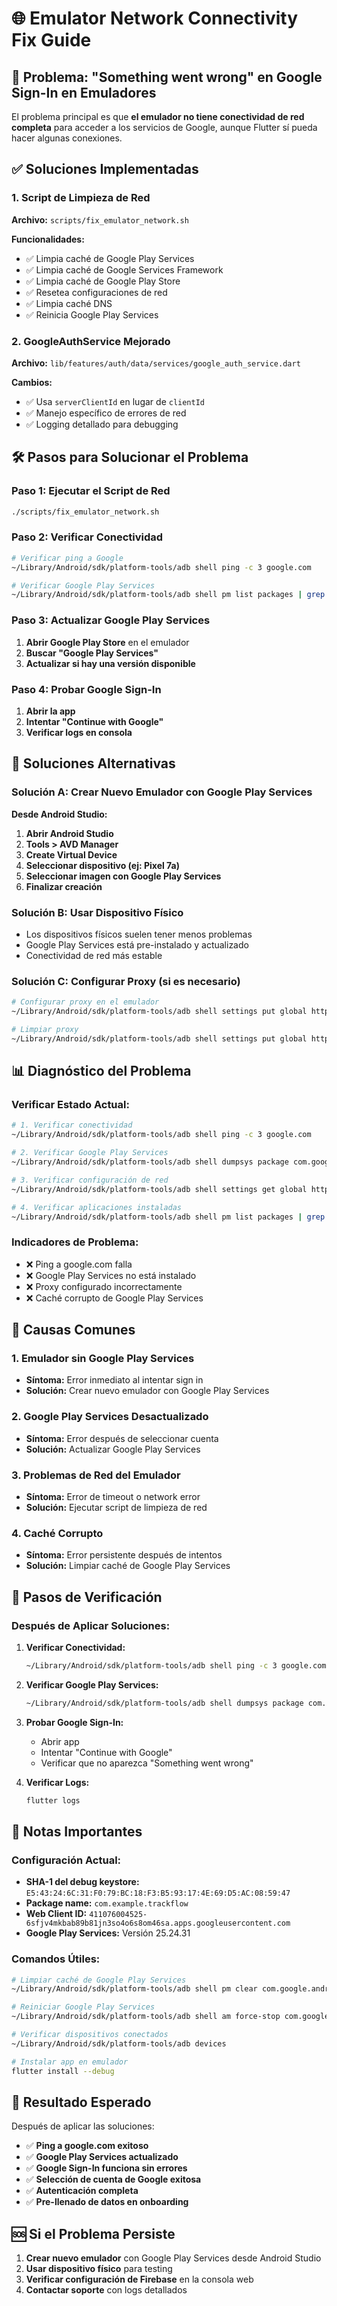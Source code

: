 # 🌐 Emulator Network Connectivity Fix Guide

## 🚨 **Problema: "Something went wrong" en Google Sign-In en Emuladores**

El problema principal es que **el emulador no tiene conectividad de red completa** para acceder a los servicios de Google, aunque Flutter sí pueda hacer algunas conexiones.

## ✅ **Soluciones Implementadas**

### **1. Script de Limpieza de Red**

**Archivo:** `scripts/fix_emulator_network.sh`

**Funcionalidades:**

- ✅ Limpia caché de Google Play Services
- ✅ Limpia caché de Google Services Framework
- ✅ Limpia caché de Google Play Store
- ✅ Resetea configuraciones de red
- ✅ Limpia caché DNS
- ✅ Reinicia Google Play Services

### **2. GoogleAuthService Mejorado**

**Archivo:** `lib/features/auth/data/services/google_auth_service.dart`

**Cambios:**

- ✅ Usa `serverClientId` en lugar de `clientId`
- ✅ Manejo específico de errores de red
- ✅ Logging detallado para debugging

## 🛠️ **Pasos para Solucionar el Problema**

### **Paso 1: Ejecutar el Script de Red**

```bash
./scripts/fix_emulator_network.sh
```

### **Paso 2: Verificar Conectividad**

```bash
# Verificar ping a Google
~/Library/Android/sdk/platform-tools/adb shell ping -c 3 google.com

# Verificar Google Play Services
~/Library/Android/sdk/platform-tools/adb shell pm list packages | grep "com.google.android.gms"
```

### **Paso 3: Actualizar Google Play Services**

1. **Abrir Google Play Store** en el emulador
2. **Buscar "Google Play Services"**
3. **Actualizar si hay una versión disponible**

### **Paso 4: Probar Google Sign-In**

1. **Abrir la app**
2. **Intentar "Continue with Google"**
3. **Verificar logs en consola**

## 🔧 **Soluciones Alternativas**

### **Solución A: Crear Nuevo Emulador con Google Play Services**

**Desde Android Studio:**

1. **Abrir Android Studio**
2. **Tools > AVD Manager**
3. **Create Virtual Device**
4. **Seleccionar dispositivo (ej: Pixel 7a)**
5. **Seleccionar imagen con Google Play Services**
6. **Finalizar creación**

### **Solución B: Usar Dispositivo Físico**

- Los dispositivos físicos suelen tener menos problemas
- Google Play Services está pre-instalado y actualizado
- Conectividad de red más estable

### **Solución C: Configurar Proxy (si es necesario)**

```bash
# Configurar proxy en el emulador
~/Library/Android/sdk/platform-tools/adb shell settings put global http_proxy host:port

# Limpiar proxy
~/Library/Android/sdk/platform-tools/adb shell settings put global http_proxy :0
```

## 📊 **Diagnóstico del Problema**

### **Verificar Estado Actual:**

```bash
# 1. Verificar conectividad
~/Library/Android/sdk/platform-tools/adb shell ping -c 3 google.com

# 2. Verificar Google Play Services
~/Library/Android/sdk/platform-tools/adb shell dumpsys package com.google.android.gms | grep versionName

# 3. Verificar configuración de red
~/Library/Android/sdk/platform-tools/adb shell settings get global http_proxy

# 4. Verificar aplicaciones instaladas
~/Library/Android/sdk/platform-tools/adb shell pm list packages | grep google
```

### **Indicadores de Problema:**

- ❌ Ping a google.com falla
- ❌ Google Play Services no está instalado
- ❌ Proxy configurado incorrectamente
- ❌ Caché corrupto de Google Play Services

## 🎯 **Causas Comunes**

### **1. Emulador sin Google Play Services**

- **Síntoma:** Error inmediato al intentar sign in
- **Solución:** Crear nuevo emulador con Google Play Services

### **2. Google Play Services Desactualizado**

- **Síntoma:** Error después de seleccionar cuenta
- **Solución:** Actualizar Google Play Services

### **3. Problemas de Red del Emulador**

- **Síntoma:** Error de timeout o network error
- **Solución:** Ejecutar script de limpieza de red

### **4. Caché Corrupto**

- **Síntoma:** Error persistente después de intentos
- **Solución:** Limpiar caché de Google Play Services

## 🚀 **Pasos de Verificación**

### **Después de Aplicar Soluciones:**

1. **Verificar Conectividad:**

   ```bash
   ~/Library/Android/sdk/platform-tools/adb shell ping -c 3 google.com
   ```

2. **Verificar Google Play Services:**

   ```bash
   ~/Library/Android/sdk/platform-tools/adb shell dumpsys package com.google.android.gms | grep versionName
   ```

3. **Probar Google Sign-In:**

   - Abrir app
   - Intentar "Continue with Google"
   - Verificar que no aparezca "Something went wrong"

4. **Verificar Logs:**
   ```bash
   flutter logs
   ```

## 📝 **Notas Importantes**

### **Configuración Actual:**

- **SHA-1 del debug keystore:** `E5:43:24:6C:31:F0:79:BC:18:F3:B5:93:17:4E:69:D5:AC:08:59:47`
- **Package name:** `com.example.trackflow`
- **Web Client ID:** `411076004525-6sfjv4mkbab89b81jn3so4o6s8om46sa.apps.googleusercontent.com`
- **Google Play Services:** Versión 25.24.31

### **Comandos Útiles:**

```bash
# Limpiar caché de Google Play Services
~/Library/Android/sdk/platform-tools/adb shell pm clear com.google.android.gms

# Reiniciar Google Play Services
~/Library/Android/sdk/platform-tools/adb shell am force-stop com.google.android.gms

# Verificar dispositivos conectados
~/Library/Android/sdk/platform-tools/adb devices

# Instalar app en emulador
flutter install --debug
```

## 🎉 **Resultado Esperado**

Después de aplicar las soluciones:

- ✅ **Ping a google.com exitoso**
- ✅ **Google Play Services actualizado**
- ✅ **Google Sign-In funciona sin errores**
- ✅ **Selección de cuenta de Google exitosa**
- ✅ **Autenticación completa**
- ✅ **Pre-llenado de datos en onboarding**

## 🆘 **Si el Problema Persiste**

1. **Crear nuevo emulador** con Google Play Services desde Android Studio
2. **Usar dispositivo físico** para testing
3. **Verificar configuración de Firebase** en la consola web
4. **Contactar soporte** con logs detallados

